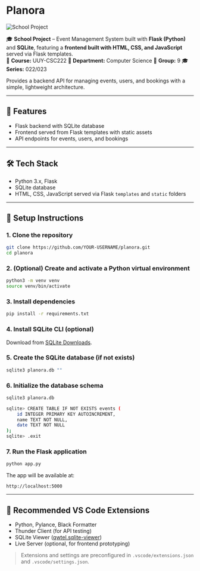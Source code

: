 # Planora

![School Project](https://img.shields.io/badge/School%20Project-✔️-blue)

🎓 **School Project** – Event Management System built with **Flask (Python)** and **SQLite**, featuring a **frontend built with HTML, CSS, and JavaScript** served via Flask templates.  
📖 **Course:** UUY-CSC222
🏫 **Department:** Computer Science
👥 **Group:** 9
🎓 **Series:** 022/023

Provides a backend API for managing events, users, and bookings with a simple, lightweight architecture.

---

## 🚀 Features

- Flask backend with SQLite database
- Frontend served from Flask templates with static assets
- API endpoints for events, users, and bookings

---

## 🛠️ Tech Stack

- Python 3.x, Flask
- SQLite database
- HTML, CSS, JavaScript served via Flask `templates` and `static` folders

---

## 🔧 Setup Instructions

### 1. Clone the repository

```bash
git clone https://github.com/YOUR-USERNAME/planora.git
cd planora
```

### 2. (Optional) Create and activate a Python virtual environment

```bash
python3 -m venv venv
source venv/bin/activate
```

### 3. Install dependencies

```bash
pip install -r requirements.txt
```

### 4. Install SQLite CLI (optional)

Download from [SQLite Downloads](https://www.sqlite.org/download.html).

### 5. Create the SQLite database (if not exists)

```bash
sqlite3 planora.db ""
```

### 6. Initialize the database schema

```bash
sqlite3 planora.db

sqlite> CREATE TABLE IF NOT EXISTS events (
    id INTEGER PRIMARY KEY AUTOINCREMENT,
    name TEXT NOT NULL,
    date TEXT NOT NULL
);
sqlite> .exit
```

### 7. Run the Flask application

```bash
python app.py
```

The app will be available at:

```text
http://localhost:5000
```

---

## 🧩 Recommended VS Code Extensions

- Python, Pylance, Black Formatter
- Thunder Client (for API testing)
- SQLite Viewer ([qwtel.sqlite-viewer](https://marketplace.visualstudio.com/items?itemName=qwtel.sqlite-viewer))
- Live Server (optional, for frontend prototyping)

> Extensions and settings are preconfigured in `.vscode/extensions.json` and `.vscode/settings.json`.
